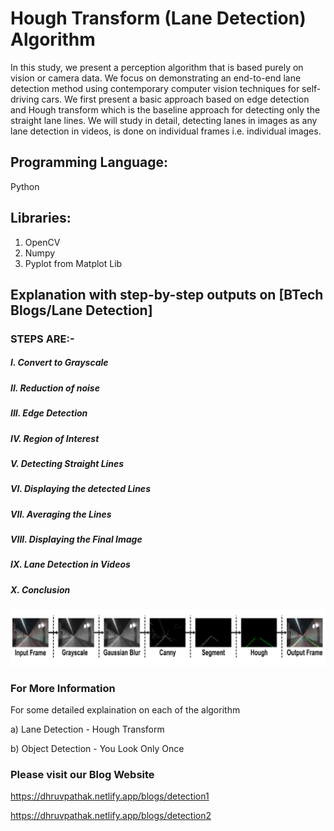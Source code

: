 # Hough Transform (Lane Detection) Algorithm
In this study, we present a perception algorithm that is based purely on vision or camera data. We focus on demonstrating an end-to-end lane detection method using contemporary computer vision techniques for self-driving cars. We first present a basic approach based on edge detection and Hough transform which is the baseline approach for detecting only the straight lane lines.
We will study in detail, detecting lanes in images as any lane detection in videos, is done on individual frames i.e. individual images.

## Programming Language: 
Python

## Libraries: 
1) OpenCV
2) Numpy
3) Pyplot from Matplot Lib

## Explanation with step-by-step outputs on [BTech Blogs/Lane Detection]


### STEPS ARE:-
 
##### I.	Convert to Grayscale

##### II.	Reduction of noise

##### III.	Edge Detection

##### IV.	Region of Interest

##### V.	Detecting Straight Lines

##### VI.	Displaying the detected Lines

##### VII.	Averaging the Lines

##### VIII.	Displaying the Final Image

##### IX.	Lane Detection in Videos
    
##### X.	Conclusion

![alt txt](1.png)

### For More Information
For some detailed explaination on each of the algorithm

a) Lane Detection - Hough Transform

b) Object Detection - You Look Only Once


### Please visit our Blog Website

https://dhruvpathak.netlify.app/blogs/detection1

https://dhruvpathak.netlify.app/blogs/detection2

